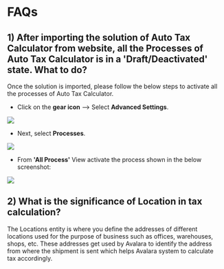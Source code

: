 # FAQs

## 1) After importing the solution of Auto Tax Calculator from website, all the Processes of Auto Tax Calculator is in a 'Draft/Deactivated' state. What to do?

Once the solution is imported, please follow the below steps to activate all the processes of Auto Tax Calculator.

* Click on the **gear icon** --> Select **Advanced Settings**.&#x20;

![](../.gitbook/assets/A4D\_1.png)

* Next, select **Processes**.

![](../.gitbook/assets/A4D\_2.png)

* From **'All Process'** View activate the process shown in the below screenshot:

![](<../.gitbook/assets/FAQ\_1 (5).png>)

## 2) What is the significance of Location in tax calculation?

The Locations entity is where you define the addresses of different locations used for the purpose of business such as offices, warehouses, shops, etc. These addresses get used by Avalara to identify the address from where the shipment is sent which helps Avalara system to calculate tax accordingly.

